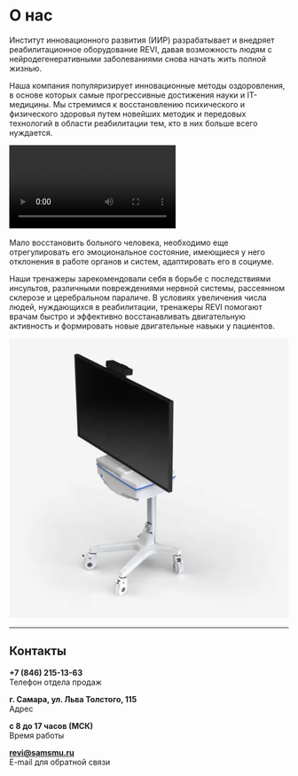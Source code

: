 # О нас

Институт инновационного развития (ИИР) разрабатывает и внедряет реабилитационное оборудование REVI, давая возможность людям с нейродегенеративными заболеваниями снова начать жить полной жизнью.

Наша компания популяризирует инновационные методы оздоровления, в основе которых самые прогрессивные достижения науки и IT-медицины. Мы стремимся к восстановлению психического и физического здоровья путем новейших методик и передовых технологий в области реабилитации тем, кто в них больше всего нуждается.

<main>        
    <video loop="" autoplay="" playsinline="" preload="auto">
    <source type="video/mp4" src="/video/video-bg.mp4">
    </video>
</main>

Мало восстановить больного человека, необходимо еще отрегулировать его эмоциональное состояние, имеющиеся у него отклонения в работе органов и систем, адаптировать его в социуме.

Наши тренажеры зарекомендовали себя в борьбе с последствиями инсультов, различными повреждениями нервной системы, рассеянном склерозе и церебральном параличе. В условиях увеличения числа людей, нуждающихся в реабилитации, тренажеры REVI помогают врачам быстро и эффективно восстанавливать двигательную активность и формировать новые двигательные навыки у пациентов.


![](img/revi-motion-animated.webp)

---

## **Контакты**

**+7 (846) 215-13-63**<br>
Телефон отдела продаж

**г. Самара, ул. Льва Толстого, 115**<br>
Адрес

**с 8 до 17 часов (МСК)**<br>
Время работы

**revi@samsmu.ru**<br>
E-mail для обратной связи

